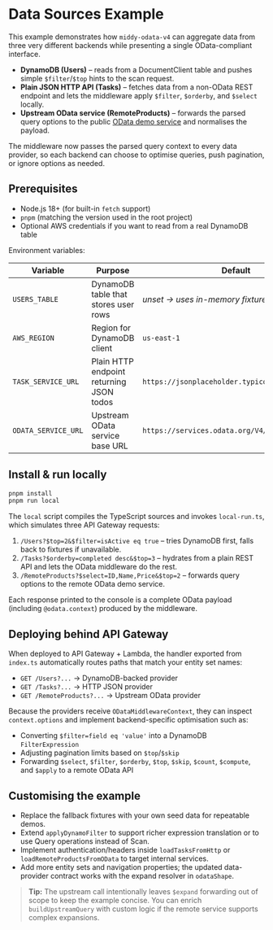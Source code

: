 # Data Sources Example

This example demonstrates how `middy-odata-v4` can aggregate data from three very different backends while presenting a single OData-compliant interface.

- **DynamoDB (Users)** – reads from a DocumentClient table and pushes simple `$filter`/`$top` hints to the scan request.
- **Plain JSON HTTP API (Tasks)** – fetches data from a non-OData REST endpoint and lets the middleware apply `$filter`, `$orderby`, and `$select` locally.
- **Upstream OData service (RemoteProducts)** – forwards the parsed query options to the public [OData demo service](https://services.odata.org/) and normalises the payload.

The middleware now passes the parsed query context to every data provider, so each backend can choose to optimise queries, push pagination, or ignore options as needed.

## Prerequisites

- Node.js 18+ (for built-in `fetch` support)
- `pnpm` (matching the version used in the root project)
- Optional AWS credentials if you want to read from a real DynamoDB table

Environment variables:

| Variable | Purpose | Default |
|----------|---------|---------|
| `USERS_TABLE` | DynamoDB table that stores user rows | _unset → uses in-memory fixtures_ |
| `AWS_REGION` | Region for DynamoDB client | `us-east-1` |
| `TASK_SERVICE_URL` | Plain HTTP endpoint returning JSON todos | `https://jsonplaceholder.typicode.com/todos` |
| `ODATA_SERVICE_URL` | Upstream OData service base URL | `https://services.odata.org/V4/OData/OData.svc` |

## Install & run locally

```bash
pnpm install
pnpm run local
```

The `local` script compiles the TypeScript sources and invokes `local-run.ts`, which simulates three API Gateway requests:

1. `/Users?$top=2&$filter=isActive eq true` – tries DynamoDB first, falls back to fixtures if unavailable.
2. `/Tasks?$orderby=completed desc&$top=3` – hydrates from a plain REST API and lets the OData middleware do the rest.
3. `/RemoteProducts?$select=ID,Name,Price&$top=2` – forwards query options to the remote OData demo service.

Each response printed to the console is a complete OData payload (including `@odata.context`) produced by the middleware.

## Deploying behind API Gateway

When deployed to API Gateway + Lambda, the handler exported from `index.ts` automatically routes paths that match your entity set names:

- `GET /Users?...` → DynamoDB-backed provider
- `GET /Tasks?...` → HTTP JSON provider
- `GET /RemoteProducts?...` → Upstream OData provider

Because the providers receive `ODataMiddlewareContext`, they can inspect `context.options` and implement backend-specific optimisation such as:

- Converting `$filter=field eq 'value'` into a DynamoDB `FilterExpression`
- Adjusting pagination limits based on `$top`/`$skip`
- Forwarding `$select`, `$filter`, `$orderby`, `$top`, `$skip`, `$count`, `$compute`, and `$apply` to a remote OData API

## Customising the example

- Replace the fallback fixtures with your own seed data for repeatable demos.
- Extend `applyDynamoFilter` to support richer expression translation or to use Query operations instead of Scan.
- Implement authentication/headers inside `loadTasksFromHttp` or `loadRemoteProductsFromOData` to target internal services.
- Add more entity sets and navigation properties; the updated data-provider contract works with the expand resolver in `odataShape`.

> **Tip:** The upstream call intentionally leaves `$expand` forwarding out of scope to keep the example concise. You can enrich `buildUpstreamQuery` with custom logic if the remote service supports complex expansions.
